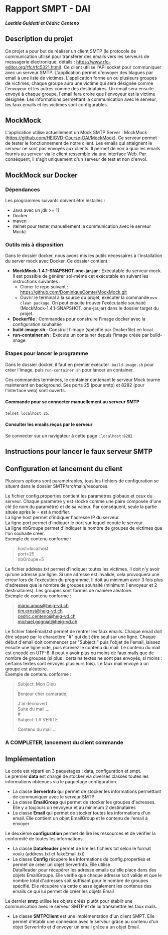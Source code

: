 # Rapport SMPT - DAI

##### Laetitia Guidetti et Cédric Centeno

## Description du projet

Ce projet a pour but de réaliser un client SMTP (le protocole de communication utilisé pour transférer des emails vers les serveurs de messagerie électronique, 
détails : https://www.rfc-editor.org/rfc/rfc5321.html). Ce client utilise l'API socket pour communiquer avec un serveur SMTP.
L'application permet d'envoyer des blagues par email à une liste de victimes. L'application forme un ou plusieurs groupes de victimes, 
chaque groupe aura une victime qui sera désignée comme l'envoyeur et les autres comme des destinataires. Un email sera ensuite 
envoyé à chaque groupe, l'email fera croire que l'envoyeur est la victime désignée.
Les informations permettant la communication avec le serveur, les faux emails et les victimes sont configurables.

## MockMock 
L'application utilise actuellement un Mock SMTP Server : MockMock (https://github.com/HEIGVD-Course-DAI/MockMock).
Ce serveur permet de tester le fonctionnement de notre client. Les emails qui atteignent le serveur ne sont pas envoyés 
aux clients. Il permet de voir à quoi les emails fournis au serveur via le client ressemble via une interface Web.
Par conséquent, il s'agit uniquement d'un serveur de test et non d'envoi. 

## MockMock sur Docker
### Dépendances
Les programmes suivants doivent être installés :
- Java avec un jdk >= 11
- Docker
- maven
- (telnet pour tester manuellement la communication avec le serveur Mock)

### Outils mis à disposition
Dans le dossier docker, nous avons mis les outils nécessaires à l'installation du 
server mock avec Docker. Ce dossier contient :
- **MockMock-1.4.1-SNAPSHOT.one-jar.jar** : Exécutable du serveur mock. Il est 
  possible de générer soi-même cet exécutable en suivant les instructions suivantes :
  - Cloner le repo suivant : https://github.com/DominiqueComte/MockMock.git
  - Ouvrir le terminal à la source du projet, exécuter la commande ```mvn clean package```. 
    On peut ensuite trouver l'exécutable souhaité (MockMock-1.4.1-SNAPSHOT. one-jar.jar) 
    dans le dossier target du projet.
- **Dockerfile** : Commandes pour construire l'image docker avec la configuration 
  souhaitée
- **build-image.sh** : Construit l'image (spécifié par Dockerfile) en local
- **run-container.sh** : Exécute un container depuis l'image créée par build-image.

### Etapes pour lancer le programme
Dans le dossier docker, il faut en premier exécuter :```build-image.sh``` pour 
créer l'image, puis ```run-container.sh``` pour lancer un container.

Ces commandes terminées, le container contenant le serveur Mock tourne maintenant en 
background.
Ses ports 25 (pour smtp) et 8282 (pour l'interface web) sont ouverts.

#### Commande pour se connecter manuellement au serveur SMTP
```telnet localhost 25```.

#### Consulter les emails reçus par le serveur 
Se connecter sur un navigateur à cette page : ```localhost:8282```.

## Instructions pour lancer le faux serveur SMTP

## Configuration et lancement du client

Plusieurs options sont paramétrables, tous les fichiers de configuration se situent dans le dossier SMTP/src/main/resources.

Le fichier config.properties contient les paramètres globaux et ceux du serveur. Chaque paramètre y est stocké comme une paire composée 
d'une clé (le nom du paramètre) et de sa valeur. Par conséquent, seule la partie située après le = est à modifier.\
La ligne host permet d'indiquer l'adresse IP du serveur.\
La ligne port permet d'indiquer le port sur lequel écoute le serveur.\
La ligne nbGroupe permet d'indiquer le nombre de groupes de victimes que l'on souhaite créer.\
Exemple de contenu conforme :

> host=localhost\
> port=25\
> nbGroupe=5

Le fichier address.txt permet d'indiquer toutes les victimes. Il doit n'y avoir qu'une adresse par ligne. Si une adresse 
est invalide, cela provoquera une erreur lors de l'exécution du programme. Il doit au minimum avoir 3 fois plus d'adresses 
que le nombre de groupes souhaité (minimum 1 envoyeur et 2 destinataires). Les groupes sont formés de manière aléatoire.\
Exemple de contenu conforme :

> mario.amos@heig-vd.ch\
> tim.ernst@heig-vd.ch\
> cedric.centeno@heig-vd.ch\
> michael.gogniat@heig-vd.ch

Le fichier fakeEmail.txt permet de rentrer les faux emails. Chaque email doit être séparé par le charactère "#" qui doit 
être seul sur une ligne. Chaque début d'email doit commencer par "Subject:" puis l'objet de l'email, laissez ensuite une ligne 
vide, puis écriviez le contenu du mail. Le contenu du mail est encodé en UTF-8. Il peut y avoir plus ou moins de faux mails que de 
nombre de groupes (si plus : certains textes ne sont pas envoyés, si moins : certains textes sont envoyés plusieurs fois).
Le faux mail envoyé à un groupe est aléatoire.\
Exemple de contenu conforme :

> Subject: Mon Dieu
>
> Bonjour cher camarade,
>
> J'ai découvert\
> Suite du mail ...\
> #\
> Subject: LA VERITE
> 
> Contenu du mail ...

### A COMPLETER, lancement du client commande

## Implémentation

Le code est réparti en 3 paquetages : data, configuration et smpt.\
Le premier **data** est chargé de stocker via diverses classes toutes les informations obtenues via le paquetage configuration.

- La classe **ServerInfo** qui permet de stocker les informations permettant de communiquer avec le serveur SMTP
- La classe **EmailGroup** qui permet de stocker les groupes d'adresses. Elle y a toujours un envoyeur et au minimum 2 destinataires
- La classe **Email** qui permet de stocker toutes les informations d'un email. Elle contient un objet EmailGroup et le contenu de l'email à envoyer

Le deuxième **configuration** permet de lire les ressources et de vérifier la conformité de toutes les informations.

- La classe **DataReader** permet de lire les fichiers txt selon le format voulu (address.txt et fakeEmail.txt)
- La classe **Config** récupère les informations de config.properties et permet de créer un objet ServerInfo. Elle utilise  
DataReader pour récupérer les adresse emails qu'elle place dans des objets EmailGroupe. Elle vérifie que chaque adresse soit valide et
que le nombre total d'adresses soit suffisant pour le nombre de groupes spécifié. Elle récupère via cette classe également les contenus des emails 
ce qui lui permet de créer les objets Email

Le dernier **smt**p utilise les objets créés plutôt pour établir une communication avec le serveur SMTP et de lui transmettre les faux mails.

- La classe **SMTPClient** est une implémentation d'un client SMPT. Elle permet d'établir une connexion avec le serveur 
grâce au contenu d'un objet ServerInfo et d'envoyer un email grâce à un objet Email.